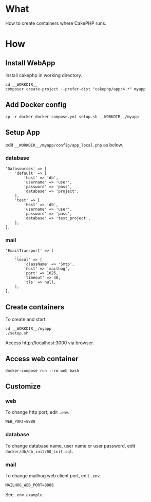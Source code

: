 # What

How to create containers where CakePHP runs.
# How

## Install WebApp

Install cakephp in working directory.
```
cd __WORKDIR__
composer create-project --prefer-dist "cakephp/app:4.*" myapp
```

## Add Docker config
```
cp -r docker docker-compose.yml setup.sh __WORKDIR__/myapp
```
## Setup App
edit `__WORKDIR__/myapp/config/app_local.php` as below.

### database
```
'Datasources' => [
    'default' => [
        'host' => 'db',
        'username' => 'user',
        'password' => 'pass',
        'database' => 'project',
    ],
    'test' => [
        'host' => 'db',
        'username' => 'user',
        'password' => 'pass',
        'database' => 'test_project',
    ],
],
```

### mail

```
'EmailTransport' => [
    ...
    'local' => [
        'className' => 'Smtp',
        'host' => 'mailhog',
        'port' => 1025,
        'timeout' => 30,
        'tls' => null,
    ],
],
```


## Create containers
To create and start:
```
cd __WORKDIR__/myapp
./setup.sh
```
Access http://localhost:3000 via browser.

## Access web container
```
docker-compose run --rm web bash
```

## Customize

### web 
To change http port, edit `.env`.
```
WEB_PORT=8888
```

### database
To change database name, user name or user password, edit `docker/db/db_init/00_init.sql`.

### mail
To change mailhog web client port, edit `.env`.
```
MAILHOG_WEB_PORT=8888
```

See `.env.example`.
